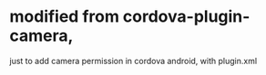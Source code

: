 # modified from cordova-plugin-camera,

just to add camera permission in cordova android, with plugin.xml
